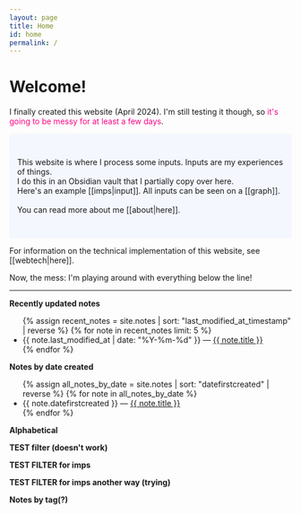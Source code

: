 ```yaml
---
layout: page
title: Home
id: home
permalink: /
---
```

# Welcome!

I finally created this website (April 2024).  I'm still testing it though, so <span style="color:#f90185">it's going to be messy for at least a few days</span>. 

<p style="padding: 3em 1em; background: #f5f7ff; border-radius: 4px;">
  This website is where I process some inputs. Inputs are my experiences of things.
  <br>
  I do this in an Obsidian vault that I partially copy over here.
  <br>
  Here's an example [[imps|input]]. All inputs can be seen on a [[graph]].
  <br>
  <br>
  You can read more about me [[about|here]].
</p>

For information on the technical implementation of this website, see [[webtech|here]].

Now, the mess: I'm playing around with everything below the line!

---

<!-- TESTING -->

<strong>Recently updated notes</strong>

<ul>
  {% assign recent_notes = site.notes | sort: "last_modified_at_timestamp" | reverse %}
  {% for note in recent_notes limit: 5 %}
    <li>
      {{ note.last_modified_at | date: "%Y-%m-%d" }} — <a class="internal-link" href="{{ site.baseurl }}{{ note.url }}">{{ note.title }}</a>
    </li>
  {% endfor %}
</ul>

<strong>Notes by date created</strong>

<ul>
  {% assign all_notes_by_date = site.notes | sort: "datefirstcreated" | reverse %}
  {% for note in all_notes_by_date %}
    <li>
      {{ note.datefirstcreated }} — <a class="internal-link" href="{{ site.baseurl }}{{ note.url }}">{{ note.title }}</a> 
    </li>
  {% endfor %}
</ul>

<strong>Alphabetical</strong>
<!--
<ul>
  {% assign alpha_notes = site.notes | sort: "title" %}
  {% for note in alpha_notes %}
    <li>
      <a class="internal-link" href="{{ site.baseurl }}{{ note.url }}">{{ note.title }}</a> 
    </li>
  {% endfor %}
</ul>

-->

<strong>TEST filter (doesn't work)</strong>

<!--
<ul>
  {% assign test_notes = site.notes %}
  {% assign tags = page.tags %}
  {% for note in test_notes %}
  {% if tags == "test" %}
	<li>
      {{ note.datefirstcreated }} — <a class="internal-link" href="{{ site.baseurl }}{{ note.url }}">{{ note.title }}</a> 
    </li>
    {% endif %}
  {% endfor %}
</ul>
-->


<strong>TEST FILTER for imps</strong>

<!--
<ul>
  {% assign test_notes2 = site.notes %}
  {% for note in test_notes2 %}
	  {% if note.title == "Imps" %}
	<li>
      {{ note.datefirstcreated }} — <a class="internal-link" href="{{ site.baseurl }}{{ note.url }}">{{ note.title }}</a> 
    </li>
    {% endif %}
  {% endfor %}
</ul>
-->

<strong>TEST FILTER for imps another way (trying)</strong>
<!--
<ul>
  {% assign test_notes3 = site.notes %}
  {% for note in test_notes3 %}
  {% if 'test' in note.tags %}
	<li>
      {{ note.datefirstcreated }} — <a class="internal-link" href="{{ site.baseurl }}{{ note.url }}">{{ note.title }}</a> 
    </li>
    {% endif %}
  {% endfor %}
</ul>
-->

<strong>Notes by tag(?)</strong>
<!--
<ul>
  {% assign all_notes_by_tag = site.notes | sort: "tags" %}
  {% for note in all_notes_by_tag %}
    <li>
      {{ note.datefirstcreated }} — <a class="internal-link" href="{{ site.baseurl }}{{ note.url }}">{{ note.title }}</a> 
    </li>
  {% endfor %}
</ul>
-->

 <!-- {% assign test_notes3 = site.notes.filter(title='Imps') %} -->


<style>
  .wrapper {
    max-width: 46em;
  }
</style>
